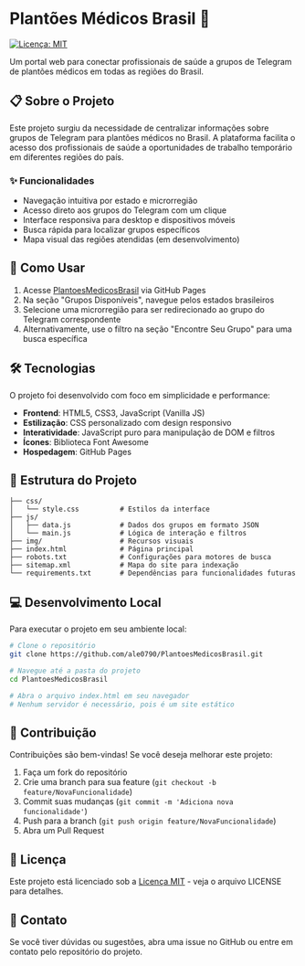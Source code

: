 # Plantões Médicos Brasil 🏥

[![Licença: MIT](https://img.shields.io/badge/Licença-MIT-blue.svg)](https://opensource.org/licenses/MIT)

Um portal web para conectar profissionais de saúde a grupos de Telegram de plantões médicos em todas as regiões do Brasil.

## 📋 Sobre o Projeto

Este projeto surgiu da necessidade de centralizar informações sobre grupos de Telegram para plantões médicos no Brasil. A plataforma facilita o acesso dos profissionais de saúde a oportunidades de trabalho temporário em diferentes regiões do país.

### ✨ Funcionalidades

- Navegação intuitiva por estado e microrregião
- Acesso direto aos grupos do Telegram com um clique
- Interface responsiva para desktop e dispositivos móveis
- Busca rápida para localizar grupos específicos
- Mapa visual das regiões atendidas (em desenvolvimento)

## 🚀 Como Usar

1. Acesse [PlantoesMedicosBrasil](https://github.com/ale0790/PlantoesMedicosBrasil) via GitHub Pages
2. Na seção "Grupos Disponíveis", navegue pelos estados brasileiros
3. Selecione uma microrregião para ser redirecionado ao grupo do Telegram correspondente
4. Alternativamente, use o filtro na seção "Encontre Seu Grupo" para uma busca específica

## 🛠️ Tecnologias

O projeto foi desenvolvido com foco em simplicidade e performance:

- **Frontend**: HTML5, CSS3, JavaScript (Vanilla JS)
- **Estilização**: CSS personalizado com design responsivo
- **Interatividade**: JavaScript puro para manipulação de DOM e filtros
- **Ícones**: Biblioteca Font Awesome
- **Hospedagem**: GitHub Pages

## 📁 Estrutura do Projeto

```
├── css/
│   └── style.css          # Estilos da interface
├── js/
│   ├── data.js            # Dados dos grupos em formato JSON
│   └── main.js            # Lógica de interação e filtros
├── img/                   # Recursos visuais
├── index.html             # Página principal
├── robots.txt             # Configurações para motores de busca
├── sitemap.xml            # Mapa do site para indexação
└── requirements.txt       # Dependências para funcionalidades futuras
```

## 💻 Desenvolvimento Local

Para executar o projeto em seu ambiente local:

```bash
# Clone o repositório
git clone https://github.com/ale0790/PlantoesMedicosBrasil.git

# Navegue até a pasta do projeto
cd PlantoesMedicosBrasil

# Abra o arquivo index.html em seu navegador
# Nenhum servidor é necessário, pois é um site estático
```

## 🤝 Contribuição

Contribuições são bem-vindas! Se você deseja melhorar este projeto:

1. Faça um fork do repositório
2. Crie uma branch para sua feature (`git checkout -b feature/NovaFuncionalidade`)
3. Commit suas mudanças (`git commit -m 'Adiciona nova funcionalidade'`)
4. Push para a branch (`git push origin feature/NovaFuncionalidade`)
5. Abra um Pull Request

## 📄 Licença

Este projeto está licenciado sob a [Licença MIT](LICENSE) - veja o arquivo LICENSE para detalhes.

## 📱 Contato

Se você tiver dúvidas ou sugestões, abra uma issue no GitHub ou entre em contato pelo repositório do projeto.